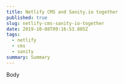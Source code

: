 ```yaml
---
title: Netlify CMS and Sanity.io together
published: true
slug: netlify-cms-sanity-io-together
date: 2019-10-08T09:16:53.805Z
tags:
  - netlify
  - cms
  - sanity
summary: Summary
---
```

Body
